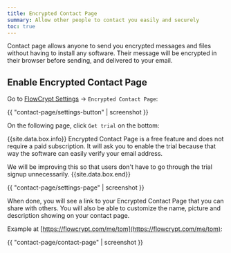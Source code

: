 ```yaml
---
title: Encrypted Contact Page
summary: Allow other people to contact you easily and securely
toc: true
---
```


Contact page allows anyone to send you encrypted messages and files without having to install any software. Their message will be encrypted in their browser before sending, and delivered to your email.

## Enable Encrypted Contact Page

Go to [FlowCrypt Settings](../common-tasks/open-settings.html) -> `Encrypted Contact Page`:

{{ "contact-page/settings-button" | screenshot }}

On the following page, click `Get trial` on the bottom:

{{site.data.box.info}}
Encrypted Contact Page is a free feature and does not require a paid subscription. It will ask you to enable the trial because that way the software can easily verify your email address.

We will be improving this so that users don't have to go through the trial signup unnecessarily.
{{site.data.box.end}}

{{ "contact-page/settings-page" | screenshot }}

When done, you will see a link to your Encrypted Contact Page that you can share with others. You will also be able to customize the name, picture and description showing on your contact page.

Example at [https://flowcrypt.com/me/tom](https://flowcrypt.com/me/tom):

{{ "contact-page/contact-page" | screenshot }}
